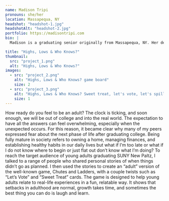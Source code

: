 ```yaml
---
name: Madison Tripi
pronouns: she/her
location: Massapequa, NY
headshot: "headshot-1.jpg"
headshotAlt: "headshot-2.jpg"
portfolio: https://madisontripi.com
bio: |
  Madison is a graduating senior originally from Massapequa, NY. Her design specialties include branding, ideation, and advertising. She takes her inspiration from scanning antique stores, scrolling on Pinterest and trying her best to think outside the box. In her spare time Madison enjoys going to the gym for her mental and physical well-being as well as taking care of dogs and cats for neighboring clients. 

title: "Highs, Lows & Who Knows?"
thumbnail:
  src: "project_1.png"
  alt: "Highs, Lows & Who Knows?"
images:
  - src: "project_2.png"
    alt: "Highs, Lows & Who Knows? game board"
    size: 2
  - src: "project_3.png"
    alt: "Highs, Lows & Who Knows? Sweet treat, let's vote, let's spill cards"
    size: 1
---
```


How ready do you feel to be an adult? The clock is ticking, and soon enough, we will be out of college and into the real world. The expectation to have all the answers can feel overwhelming, especially when the unexpected occurs. For this reason, it became clear why many of my peers expressed fear about the next phase of life after graduating college. Being fully mature in society refers to owning a home, managing finances, and establishing healthy habits in our daily lives but what if I’m too late or what if I do not know where to begin or just flat out don’t know what I’m doing? To reach the target audience of young adults graduating SUNY New Paltz, I talked to a range of people who shared personal stories of when things didn’t go as planned. I then used the stories to create an “adult” version of the well-known game, Chutes and Ladders, with a couple twists such as “Let’s Vote” and “Sweet Treat” cards. The game is designed to help young adults relate to real-life experiences in a fun, relatable way. It shows that setbacks in adulthood are normal, growth takes time, and sometimes the best thing you can do is laugh and learn.
